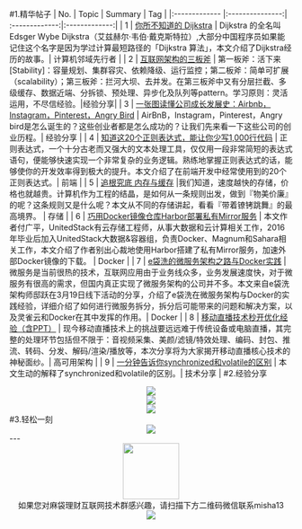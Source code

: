 #1.精华帖子
| No.  | Topic  | Summary | Tag |
|:------------- |:---------------:| :-------------:|:-------------:|
| 1 | [你所不知道的 Dijkstra](http://mp.weixin.qq.com/s?__biz=MzA5NjE3ODExNQ==&mid=2652980513&idx=1&sn=87e20a2c0de7607c3b98017caed0d61b&scene=1&srcid=0421OzPxgerpFsbtwq7keYVJ#rd) | Dijkstra 的全名叫 Edsger Wybe Dijkstra（艾兹赫尔·韦伯·戴克斯特拉）,大部分中国程序员如果能记住这个名字是因为学过计算最短路径的「Dijkstra 算法」，本文介绍了Dijkstra经历的故事。| 计算机邻域先行者 |
| 2 | [互联网架构的三板斧](http://mp.weixin.qq.com/s?__biz=MzI3MzEzMDI1OQ==&mid=2651814363&idx=1&sn=187b38d35456f89a1030b24f8c4388c3&scene=1&srcid=0424R2Pm5qshQXpvTOz5hAXF#rd) |  第一板斧：活下来 [Stability]：容量规划、集群容灾、依赖降级、运行监控；第二板斧：简单可扩展（scalability）；第三板斧：拦河大坝、去并发。在第三板斧中又有分层拦截、多级缓存、数据近端、分拆锁、预处理、异步化及队列等pattern。学习原则：灵活运用，不尽信经验。|经验分享|
| 3 | [一张图读懂公司成长发展史：Airbnb，Instagram，Pinterest，Angry Bird](http://mp.weixin.qq.com/s?__biz=MzA3NTM4NDE2Mw==&mid=2649545306&idx=1&sn=e6c11c3bad0600399cddb7947295b214&scene=1&srcid=042574wFbASPNRxH5VLnbgpx#rd) | AirBnB，Instagram，Pinterest，Angry bird是怎么诞生的？这些创业者都是怎么成功的？让我们先来看一下这些公司的创业历程。|  经验分享 |
| 4 | [知道这20个正则表达式，能让你少写1,000行代码](http://mp.weixin.qq.com/s?__biz=MjM5MDAxNjkyMA==&mid=2650719331&idx=2&sn=670ebd9f6308ba6e0bed8b9fbd4a0654&scene=1&srcid=0425kvV9WH5tluniARZx5i14#rd) | 正则表达式，一个十分古老而又强大的文本处理工具，仅仅用一段非常简短的表达式语句，便能够快速实现一个非常复杂的业务逻辑。熟练地掌握正则表达式的话，能够使你的开发效率得到极大的提升。本文介绍了在前端开发中经常使用到的20个正则表达式。|  前端 |
| 5 | [追根究底 内存与缓存](http://mp.weixin.qq.com/s?__biz=MzA3NjYxOTA0MQ==&mid=2653965195&idx=1&sn=6ac87fc645ff85169a68a12165b26c37&scene=1&srcid=0426jN4DRfUjsvMajHXE3toX#rd) |我们知道，速度越快的存储，价格也就越贵。计算机作为工程的结晶，是如何从一条规则出发，做到『物美价廉』的呢？这条规则又是什么呢？本文从不同的存储讲起，看看『带着镣铐跳舞』的最高境界。 | 存储 |
| 6 | [巧用Docker镜像仓库Harbor部署私有Mirror服务](http://mp.weixin.qq.com/s?__biz=MzAwNzUyNzI5Mw==&mid=2730790143&idx=1&sn=f1844736e0508b8db3f2f9e75ca3d1e7&scene=1&srcid=0427hCj0Pi7wQZ0WEXOD7ka5#rd) | 本文作者付广平，UnitedStack有云存储工程师，从事大数据和云计算相关工作，2016年毕业后加入UnitedStack大数据&容器组，负责Docker、Magnum和Sahara相关工作，本文介绍了作者别出心裁地使用Harbor搭建了私有Mirror服务，加速外部Docker镜像的下载。 | Docker |
| 7 | [e袋洗的微服务架构之路与Docker实践](http://mp.weixin.qq.com/s?__biz=MzA4MzQ1NjQ5Nw==&mid=2650327328&idx=1&sn=86aefda2f96bc5c6b62ef1f7c1f70ee0&scene=1&srcid=0428rYKm2F9RNHnxRRQPypYi#rd) | 微服务是当前很热的技术，互联网应用由于业务线众多，业务发展速度快，对于微服务有很高的需求，但国内真正实现了微服务架构的公司并不多。本文来自e袋洗架构师邸跃在3月19日线下活动的分享，介绍了e袋洗在微服务架构与Docker的实践经验，详细介绍了如何进行微服务拆分，拆分后可能带来的问题和解决方案，以及灵雀云和Docker在其中发挥的作用。| Docker |
| 8 | [移动直播技术秒开优化经验（含PPT）](http://mp.weixin.qq.com/s?__biz=MzAwMDU1MTE1OQ==&mid=2653547042&idx=1&sn=26d8728548a6b5b657079eeab121e283&scene=1&srcid=0428aSkDLpYKSf09eXg66aXZ#rd) | 现今移动直播技术上的挑战要远远难于传统设备或电脑直播，其完整的处理环节包括但不限于：音视频采集、美颜/滤镜/特效处理、编码、封包、推流、转码、分发、解码/渲染/播放等，本次分享将为大家揭开移动直播核心技术的神秘面纱。|  高可用架构 |
| 9 | [一分钟告诉你synchronized和volatile的区别](http://mp.weixin.qq.com/s?__biz=MzA5MzQ2NTY0OA==&mid=2650796103&idx=1&sn=eeca4bf0203841d271c10173275f2672&scene=1&srcid=0428xsvlrxl6vvtJervxid0b#rd) | 本文生动的解释了synchronized和volatile的区别。|  技术分享 |
#2.经验分享
<div align=center>
<img src="http://fmn.rrimg.com/fmn075/20160501/2225/large_Kj26_5ea0000231b91e83.jpg" >
</div>
<div align=center>
<img src="http://fmn.rrimg.com/fmn076/20160501/2225/large_N8MY_17070005db631e84.jpg" >
</div>
<div align=center>
<img src="http://fmn.rrimg.com/fmn074/20160501/2225/large_VroG_21620000a7c91e7f.jpg" >
</div>
#3.轻松一刻
<div align=center>
<img src="http://fmn.xnpic.com/fmn072/20160501/2225/original_mrHP_041d0001b3d51e80.jpg" >
</div>
---
<div align=center>
<img src="http://tp1.sinaimg.cn/5360958752/180/40095350112/1" width="100" height="100" >
</div>
<html>
<body>
<div align="center" style="border:lpx solid red">
如果您对麻袋理财互联网技术群感兴趣，请扫描下方二维码微信联系misha13
<div align=center>
<img src="http://fmn.rrfmn.com/fmn078/20160501/2225/original_s0Hg_f5cc000266151e83.jpg"  >
</div>
<html>
<body>
<div align="center" style="border:lpx solid red">
</div>
